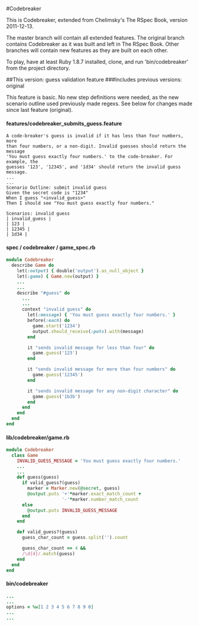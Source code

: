 #Codebreaker

This is Codebreaker, extended from Chelimsky's The RSpec Book, version 2011-12-13.

The master branch will contain all extended features. The original branch contains Codebreaker as it was built and left in The RSpec Book. Other branches will contain new features as they are built on each other.

To play, have at least Ruby 1.8.7 installed, clone, and run 'bin/codebreaker' from the project directory.

##This version: guess validation feature
###Includes previous versions: original

This feature is basic. No new step definitions were needed, as the new scenario outline used previously made regexs. See below for changes made since last feature (original).

#### features/codebreaker_submits_guess.feature
``` gehrkin
A code-breaker's guess is invalid if it has less than four numbers, more
than four numbers, or a non-digit. Invalid guesses should return the message
'You must guess exactly four numbers.' to the code-breaker. For example, the
guesses '123', '12345', and '1d34' should return the invalid guess message.
...
...
Scenario Outline: submit invalid guess
Given the secret code is "1234"
When I guess "<invalid_guess>"
Then I should see "You must guess exactly four numbers."

Scenarios: invalid guess
| invalid_guess |
| 123 |
| 12345 |
| 1d34 |
```

#### spec / codebreaker / game_spec.rb
``` ruby
module Codebreaker
  describe Game do
    let(:output) { double('output').as_null_object }
    let(:game) { Game.new(output) }
    ...
    ...
    describe "#guess" do
      ...
      ...
      context "invalid guess" do
        let(:message) { 'You must guess exactly four numbers.' }
        before(:each) do
          game.start('1234')
          output.should_receive(:puts).with(message)
        end

        it "sends invalid message for less than four" do
          game.guess('123')
        end

        it "sends invalid message for more than four numbers" do
          game.guess('12345')
        end

        it "sends invalid message for any non-digit character" do
          game.guess('1b3b')
        end
      end
    end
  end
end
```

#### lib/codebreaker/game.rb
``` ruby
module Codebreaker
  class Game
    INVALID_GUESS_MESSAGE = 'You must guess exactly four numbers.'
    ...
    ...
    def guess(guess)
      if valid_guess?(guess)
        marker = Marker.new(@secret, guess)
        @output.puts '+'*marker.exact_match_count +
                     '-'*marker.number_match_count
      else
        @output.puts INVALID_GUESS_MESSAGE
      end
    end

    def valid_guess?(guess)
      guess_char_count = guess.split('').count

      guess_char_count == 4 &&
      /\d{4}/.match(guess)
    end
  end
end
```

#### bin/codebreaker
``` ruby
...
...
options = %w[1 2 3 4 5 6 7 8 9 0]
...
...
```
